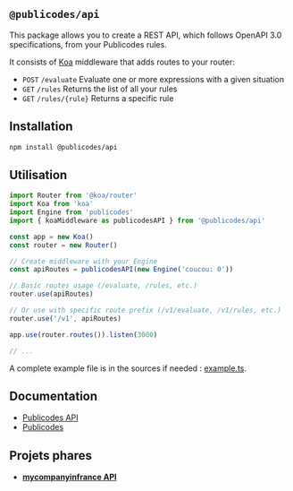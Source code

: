 ## `@publicodes/api`

This package allows you to create a REST API, which follows OpenAPI 3.0 specifications, from your Publicodes rules.

It consists of [Koa](https://github.com/koajs/koa) middleware that adds routes to your router:

-   `POST` `/evaluate` Evaluate one or more expressions with a given situation
-   `GET` `/rules` Returns the list of all your rules
-   `GET` `/rules/{rule}` Returns a specific rule

## Installation

```bash
npm install @publicodes/api
```

## Utilisation

```ts
import Router from '@koa/router'
import Koa from 'koa'
import Engine from 'publicodes'
import { koaMiddleware as publicodesAPI } from '@publicodes/api'

const app = new Koa()
const router = new Router()

// Create middleware with your Engine
const apiRoutes = publicodesAPI(new Engine('coucou: 0'))

// Basic routes usage (/evaluate, /rules, etc.)
router.use(apiRoutes)

// Or use with specific route prefix (/v1/evaluate, /v1/rules, etc.)
router.use('/v1', apiRoutes)

app.use(router.routes()).listen(3000)

// ...
```

A complete example file is in the sources if needed : [example.ts](https://github.com/publicodes/publicodes/blob/master/packages/rest-api/example.ts).

## Documentation

-   [Publicodes API](https://publi.codes/docs/api/api-rest/)
-   [Publicodes](https://publi.codes/)

## Projets phares

-   **[mycompanyinfrance API](https://mycompanyinfrance.urssaf.fr/developer/api)**
